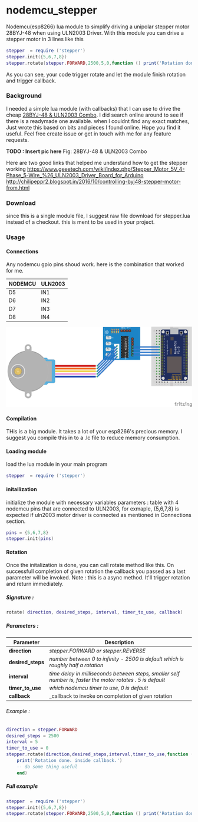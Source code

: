 # nodemcu_stepper
Nodemcu(esp8266) lua module to simplify driving a unipolar stepper motor 28BYJ-48 when using ULN2003 Driver.
With this module you can drive a stepper motor in 3 lines like this 

```lua
stepper  = require ('stepper')
stepper.init({5,6,7,8})
stepper.rotate(stepper.FORWARD,2500,5,0,function () print('Rotation done.') end)
```
As you can see, your code trigger rotate and let the module finish rotation and trigger callback. 

### Background

I needed a simple lua module (with callbacks) that I can use to drive the cheap [ 28BYJ-48 & ULN2003 Combo](http://www.dx.com/p/dmdg-uln2003-stepper-motor-driver-module-5v-28byj-48-stepper-motor-for-arduino-349659#.WSWFznV97qw). I did search online around to see if there is a readymade one available. when I couldnt find any exact matches, Just wrote this based on bits and pieces I found online. Hope you find it useful. Feel free create issue or get in touch with me for any feature requests. 


**TODO : Insert pic here**
Fig: 28BYJ-48 & ULN2003 Combo


Here are two good links that helped me understand how to get the stepper working 
https://www.geeetech.com/wiki/index.php/Stepper_Motor_5V_4-Phase_5-Wire_%26_ULN2003_Driver_Board_for_Arduino
http://chilipeppr2.blogspot.in/2016/10/controlling-byj48-stepper-motor-from.html


### Download 
since this is a single module file, I suggest raw file download for stepper.lua instead of a checkout. this is ment to be used in your project. 

### Usage

#### Connections 

Any nodemcu gpio pins shoud work. here is the combination that worked for me. 

| NODEMCU | ULN2003 |
| ------------- | ------------- |
| D5 | IN1 |
| D6 | IN2 |
| D7 | IN3 |
| D8 | IN4 |

![Alt text](Stepper_Connection_bb.png?raw=true "Nodemcu stepper connection diagram(for above pin mapping)")

#### Compilation 
THis is a big module. It takes a lot of your esp8266's precious memory. I suggest you compile this in to a .lc file to reduce memory consumption. 

#### Loading module 
load the lua module in your main program 
```lua
stepper  = require ('stepper')
```
#### initailization 
initialize the module with necessary variables 
parameters : table with 4 nodemcu pins that are connected to ULN2003, for exmaple, {5,6,7,8} is expected if uln2003 motor driver is connected as mentioned in Connections section. 
```lua
pins = {5,6,7,8}
stepper.init(pins)
```
#### Rotation 

Once the initalization is done, you can call rotate method like this. On successfull completion of given rotation the callback you passed as a last parameter will be invoked. 
Note : this is a async method. It'll trigger rotation and return immediately. 

##### Signature : 
```lua
rotate( direction, desired_steps, interval, timer_to_use, callback)
```

##### Parameters : 

| Parameter | Description |
| ------------- | ------------- |
| **direction** | _stepper.FORWARD or stepper.REVERSE_ |
| **desired_steps** | _number between 0 to infinity - 2500 is default which is roughly half a rotation_ |
| **interval** | _time delay in milliseconds between steps, smaller self number is, faster the motor rotates . 5 is default_ |
| **timer_to_use** | _which nodemcu timer to use, 0 is default_ |
| **callback** | _callback to invoke on completion of given rotation |



###### Example  : 
```lua
direction = stepper.FORWARD 
desired_steps = 2500 
interval = 5 
timer_to_use = 0 
stepper.rotate(direction,desired_steps,interval,timer_to_use,function ()
    print('Rotation done. inside callback.')
    -- do some thing useful 
    end)
```
##### Full example 

```lua
stepper  = require ('stepper')
stepper.init({5,6,7,8})
stepper.rotate(stepper.FORWARD,2500,5,0,function () print('Rotation done.') end)
```
